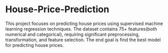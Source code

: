 # House-Price-Prediction
This project focuses on predicting house prices using supervised machine learning regression techniques. The dataset contains 75+ features(both numerical and categorical), requiring significant preprocessing, transformation, and feature selection. The end goal is find the best model for predicting house prices.
